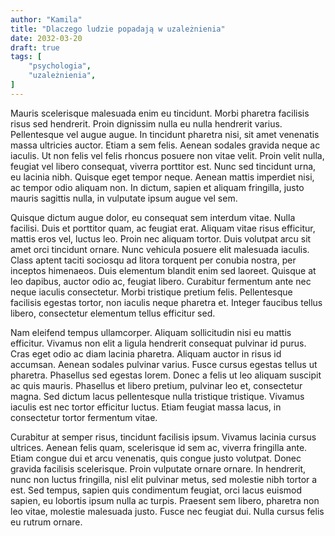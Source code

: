 ```yaml
---
author: "Kamila"
title: "Dlaczego ludzie popadają w uzależnienia"
date: 2032-03-20
draft: true
tags: [
    "psychologia",
    "uzależnienia",
]
---
```


Mauris scelerisque malesuada enim eu tincidunt. Morbi pharetra facilisis risus sed hendrerit. Proin dignissim nulla eu nulla hendrerit varius. Pellentesque vel augue augue. In tincidunt pharetra nisi, sit amet venenatis massa ultricies auctor. Etiam a sem felis. Aenean sodales gravida neque ac iaculis. Ut non felis vel felis rhoncus posuere non vitae velit. Proin velit nulla, feugiat vel libero consequat, viverra porttitor est. Nunc sed tincidunt urna, eu lacinia nibh. Quisque eget tempor neque. Aenean mattis imperdiet nisi, ac tempor odio aliquam non. In dictum, sapien et aliquam fringilla, justo mauris sagittis nulla, in vulputate ipsum augue vel sem.

Quisque dictum augue dolor, eu consequat sem interdum vitae. Nulla facilisi. Duis et porttitor quam, ac feugiat erat. Aliquam vitae risus efficitur, mattis eros vel, luctus leo. Proin nec aliquam tortor. Duis volutpat arcu sit amet orci tincidunt ornare. Nunc vehicula posuere elit malesuada iaculis. Class aptent taciti sociosqu ad litora torquent per conubia nostra, per inceptos himenaeos. Duis elementum blandit enim sed laoreet. Quisque at leo dapibus, auctor odio ac, feugiat libero. Curabitur fermentum ante nec neque iaculis consectetur. Morbi tristique pretium felis. Pellentesque facilisis egestas tortor, non iaculis neque pharetra et. Integer faucibus tellus libero, consectetur elementum tellus efficitur sed.

Nam eleifend tempus ullamcorper. Aliquam sollicitudin nisi eu mattis efficitur. Vivamus non elit a ligula hendrerit consequat pulvinar id purus. Cras eget odio ac diam lacinia pharetra. Aliquam auctor in risus id accumsan. Aenean sodales pulvinar varius. Fusce cursus egestas tellus ut pharetra. Phasellus sed egestas lorem. Donec a felis ut leo aliquam suscipit ac quis mauris. Phasellus et libero pretium, pulvinar leo et, consectetur magna. Sed dictum lacus pellentesque nulla tristique tristique. Vivamus iaculis est nec tortor efficitur luctus. Etiam feugiat massa lacus, in consectetur tortor fermentum vitae.

Curabitur at semper risus, tincidunt facilisis ipsum. Vivamus lacinia cursus ultrices. Aenean felis quam, scelerisque id sem ac, viverra fringilla ante. Etiam congue dui et arcu venenatis, quis congue justo volutpat. Donec gravida facilisis scelerisque. Proin vulputate ornare ornare. In hendrerit, nunc non luctus fringilla, nisl elit pulvinar metus, sed molestie nibh tortor a est. Sed tempus, sapien quis condimentum feugiat, orci lacus euismod sapien, eu lobortis ipsum nulla ac turpis. Praesent sem libero, pharetra non leo vitae, molestie malesuada justo. Fusce nec feugiat dui. Nulla cursus felis eu rutrum ornare.